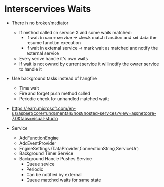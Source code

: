 ﻿# Interscervices Waits
* There is no broker/mediator
	* If method called on service X and some waits matched:
		* If wait in same service -> check match function and set data the resume function execution
		* If wait in external service -> mark wait as matched and notify the external service
	* Every serive handle it's own waits
	* If wait is not owned by current service it will notify the owner service to handle it



* Use background tasks instead of hangfire
	* Time wait 
	* Fire and forget push method called
	* Periodic check for unhandled matched waits
* https://learn.microsoft.com/en-us/aspnet/core/fundamentals/host/hosted-services?view=aspnetcore-7.0&tabs=visual-studio


* Service
	* AddFunctionEngine
	* AddEventProvider
	* EngineSettings (DataProvider,ConnectionString,ServiceUrl)
	* Background Timer Service
	* Background Handle Pushes Service
		* Queue sevice
		* Periodic
		* Can be notified by external
		* Queue matched waits for same state